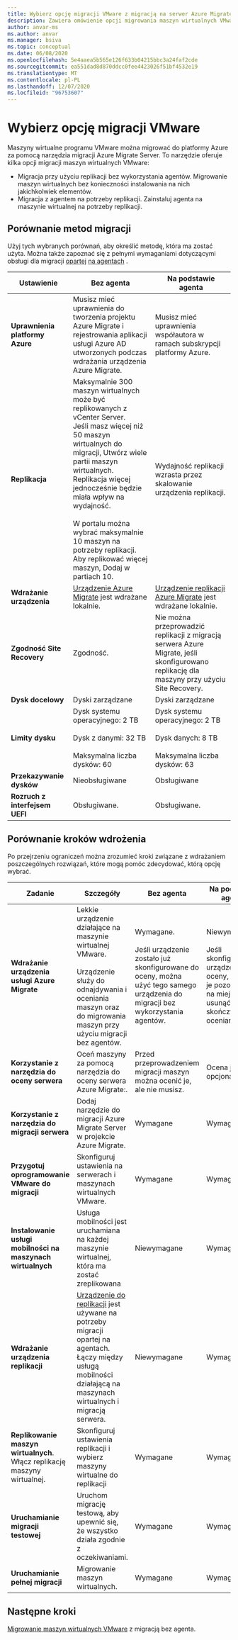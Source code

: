 ```yaml
---
title: Wybierz opcję migracji VMware z migracją na serwer Azure Migrate
description: Zawiera omówienie opcji migrowania maszyn wirtualnych VMware na platformę Azure przy użyciu migracji Azure Migrate serwera
author: anvar-ms
ms.author: anvar
ms.manager: bsiva
ms.topic: conceptual
ms.date: 06/08/2020
ms.openlocfilehash: 5e4aaea5b565e126f633b04215bbc3a24faf2cde
ms.sourcegitcommit: ea551dad8d870ddcc0fee4423026f51bf4532e19
ms.translationtype: MT
ms.contentlocale: pl-PL
ms.lasthandoff: 12/07/2020
ms.locfileid: "96753607"
---
```

# <a name="select-a-vmware-migration-option"></a>Wybierz opcję migracji VMware

Maszyny wirtualne programu VMware można migrować do platformy Azure za pomocą narzędzia migracji Azure Migrate Server. To narzędzie oferuje kilka opcji migracji maszyn wirtualnych VMware:

- Migracja przy użyciu replikacji bez wykorzystania agentów. Migrowanie maszyn wirtualnych bez konieczności instalowania na nich jakichkolwiek elementów.
- Migracja z agentem na potrzeby replikacji. Zainstaluj agenta na maszynie wirtualnej na potrzeby replikacji.


## <a name="compare-migration-methods"></a>Porównanie metod migracji

Użyj tych wybranych porównań, aby określić metodę, która ma zostać użyta. Można także zapoznać się z pełnymi wymaganiami dotyczącymi obsługi dla migracji [opartej](migrate-support-matrix-vmware-migration.md#agent-based-migration) [na agentach](migrate-support-matrix-vmware-migration.md#agentless-migration) .

**Ustawienie** | **Bez agenta** | **Na podstawie agenta**
--- | --- | ---
**Uprawnienia platformy Azure** | Musisz mieć uprawnienia do tworzenia projektu Azure Migrate i rejestrowania aplikacji usługi Azure AD utworzonych podczas wdrażania urządzenia Azure Migrate. | Musisz mieć uprawnienia współautora w ramach subskrypcji platformy Azure. 
**Replikacja** | Maksymalnie 300 maszyn wirtualnych może być replikowanych z vCenter Server.<br/> Jeśli masz więcej niż 50 maszyn wirtualnych do migracji, Utwórz wiele partii maszyn wirtualnych.<br/> Replikacja więcej jednocześnie będzie miała wpływ na wydajność.<br/><br/> W portalu można wybrać maksymalnie 10 maszyn na potrzeby replikacji. Aby replikować więcej maszyn, Dodaj w partiach 10.| Wydajność replikacji wzrasta przez skalowanie urządzenia replikacji.
**Wdrażanie urządzenia** | [Urządzenie Azure Migrate](migrate-appliance.md) jest wdrażane lokalnie. | [Urządzenie replikacji Azure Migrate](migrate-replication-appliance.md) jest wdrażane lokalnie.
**Zgodność Site Recovery** | Zgodność. | Nie można przeprowadzić replikacji z migracją serwera Azure Migrate, jeśli skonfigurowano replikację dla maszyny przy użyciu Site Recovery.
**Dysk docelowy** | Dyski zarządzane | Dyski zarządzane
**Limity dysku** | Dysk systemu operacyjnego: 2 TB<br/><br/> Dysk z danymi: 32 TB<br/><br/> Maksymalna liczba dysków: 60 | Dysk systemu operacyjnego: 2 TB<br/><br/> Dysk danych: 8 TB<br/><br/> Maksymalna liczba dysków: 63
**Przekazywanie dysków** | Nieobsługiwane | Obsługiwane
**Rozruch z interfejsem UEFI** | Obsługiwane. | Obsługiwane.

## <a name="compare-deployment-steps"></a>Porównanie kroków wdrożenia

Po przejrzeniu ograniczeń można zrozumieć kroki związane z wdrażaniem poszczególnych rozwiązań, które mogą pomóc zdecydować, którą opcję wybrać.

**Zadanie** | **Szczegóły** |**Bez agenta** | **Na podstawie agenta**
--- | --- | --- | ---
**Wdrażanie urządzenia usługi Azure Migrate** | Lekkie urządzenie działające na maszynie wirtualnej VMware.<br/><br/> Urządzenie służy do odnajdywania i oceniania maszyn oraz do migrowania maszyn przy użyciu migracji bez agentów. | Wymagane.<br/><br/> Jeśli urządzenie zostało już skonfigurowane do oceny, można użyć tego samego urządzenia do migracji bez wykorzystania agentów. | Niewymagane.<br/><br/> Jeśli skonfigurowano urządzenie do oceny, można je pozostawić na miejscu lub usunąć, jeśli skończysz ocenianie.
**Korzystanie z narzędzia do oceny serwera** | Oceń maszyny za pomocą narzędzia do oceny serwera Azure Migrate:. | Przed przeprowadzeniem migracji maszyn można ocenić je, ale nie musisz. | Ocena jest opcjonalna | Ocena jest opcjonalna.
**Korzystanie z narzędzia do migracji serwera** | Dodaj narzędzie do migracji Azure Migrate Server w projekcie Azure Migrate. | Wymagane | Wymagane
**Przygotuj oprogramowanie VMware do migracji** | Skonfiguruj ustawienia na serwerach i maszynach wirtualnych VMware. | Wymagane | Wymagane
**Instalowanie usługi mobilności na maszynach wirtualnych** | Usługa mobilności jest uruchamiana na każdej maszynie wirtualnej, która ma zostać zreplikowana | Niewymagane | Wymagane
**Wdrażanie urządzenia replikacji** | [Urządzenie do replikacji](migrate-replication-appliance.md) jest używane na potrzeby migracji opartej na agentach. Łączy między usługą mobilności działającą na maszynach wirtualnych i migracją serwera. | Niewymagane | Wymagane
**Replikowanie maszyn wirtualnych**. Włącz replikację maszyny wirtualnej. | Skonfiguruj ustawienia replikacji i wybierz maszyny wirtualne do replikacji | Wymagane | Wymagane
**Uruchamianie migracji testowej** | Uruchom migrację testową, aby upewnić się, że wszystko działa zgodnie z oczekiwaniami. | Wymagane | Wymagane
**Uruchamianie pełnej migracji** | Migrowanie maszyn wirtualnych. | Wymagane | Wymagane



## <a name="next-steps"></a>Następne kroki

[Migrowanie maszyn wirtualnych VMware](tutorial-migrate-vmware.md) z migracją bez agenta.



